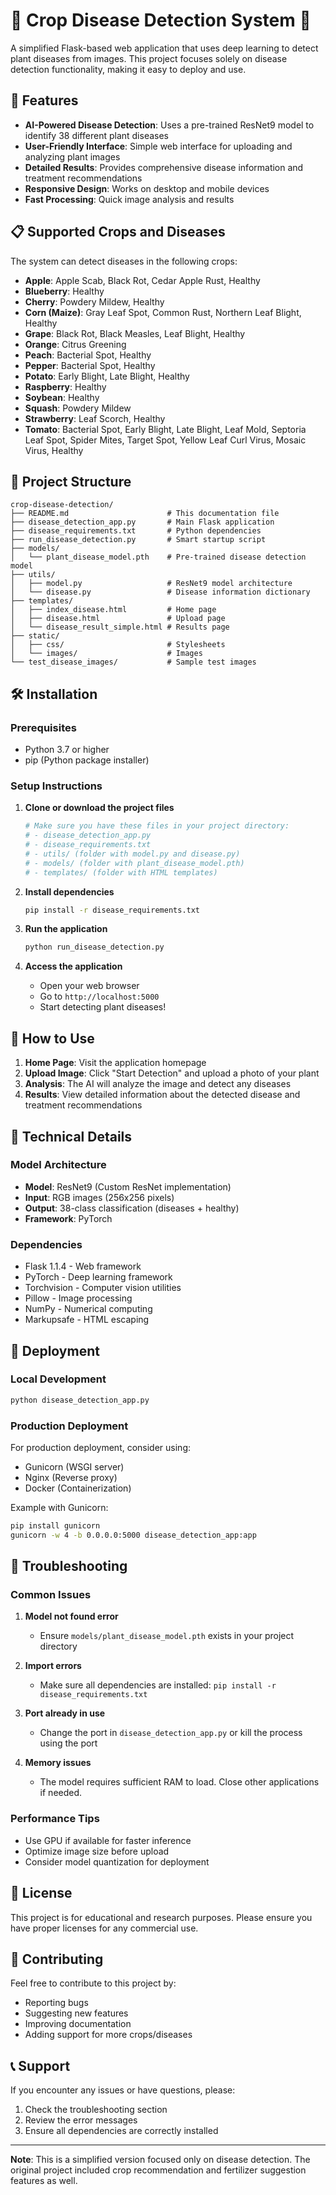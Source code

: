 # 🌱 Crop Disease Detection System 🌱

A simplified Flask-based web application that uses deep learning to detect plant diseases from images. This project focuses solely on disease detection functionality, making it easy to deploy and use.

## 🚀 Features

- **AI-Powered Disease Detection**: Uses a pre-trained ResNet9 model to identify 38 different plant diseases
- **User-Friendly Interface**: Simple web interface for uploading and analyzing plant images
- **Detailed Results**: Provides comprehensive disease information and treatment recommendations
- **Responsive Design**: Works on desktop and mobile devices
- **Fast Processing**: Quick image analysis and results

## 📋 Supported Crops and Diseases

The system can detect diseases in the following crops:
- **Apple**: Apple Scab, Black Rot, Cedar Apple Rust, Healthy
- **Blueberry**: Healthy
- **Cherry**: Powdery Mildew, Healthy
- **Corn (Maize)**: Gray Leaf Spot, Common Rust, Northern Leaf Blight, Healthy
- **Grape**: Black Rot, Black Measles, Leaf Blight, Healthy
- **Orange**: Citrus Greening
- **Peach**: Bacterial Spot, Healthy
- **Pepper**: Bacterial Spot, Healthy
- **Potato**: Early Blight, Late Blight, Healthy
- **Raspberry**: Healthy
- **Soybean**: Healthy
- **Squash**: Powdery Mildew
- **Strawberry**: Leaf Scorch, Healthy
- **Tomato**: Bacterial Spot, Early Blight, Late Blight, Leaf Mold, Septoria Leaf Spot, Spider Mites, Target Spot, Yellow Leaf Curl Virus, Mosaic Virus, Healthy

## 📁 Project Structure

```
crop-disease-detection/
├── README.md                      # This documentation file
├── disease_detection_app.py       # Main Flask application
├── disease_requirements.txt       # Python dependencies
├── run_disease_detection.py       # Smart startup script
├── models/
│   └── plant_disease_model.pth    # Pre-trained disease detection model
├── utils/
│   ├── model.py                   # ResNet9 model architecture
│   └── disease.py                 # Disease information dictionary
├── templates/
│   ├── index_disease.html         # Home page
│   ├── disease.html               # Upload page
│   └── disease_result_simple.html # Results page
├── static/
│   ├── css/                       # Stylesheets
│   └── images/                    # Images
└── test_disease_images/           # Sample test images
```

## 🛠️ Installation

### Prerequisites
- Python 3.7 or higher
- pip (Python package installer)

### Setup Instructions

1. **Clone or download the project files**
   ```bash
   # Make sure you have these files in your project directory:
   # - disease_detection_app.py
   # - disease_requirements.txt
   # - utils/ (folder with model.py and disease.py)
   # - models/ (folder with plant_disease_model.pth)
   # - templates/ (folder with HTML templates)
   ```

2. **Install dependencies**
   ```bash
   pip install -r disease_requirements.txt
   ```

3. **Run the application**
   ```bash
   python run_disease_detection.py
   ```

4. **Access the application**
   - Open your web browser
   - Go to `http://localhost:5000`
   - Start detecting plant diseases!

## 🎯 How to Use

1. **Home Page**: Visit the application homepage
2. **Upload Image**: Click "Start Detection" and upload a photo of your plant
3. **Analysis**: The AI will analyze the image and detect any diseases
4. **Results**: View detailed information about the detected disease and treatment recommendations

## 🔧 Technical Details

### Model Architecture
- **Model**: ResNet9 (Custom ResNet implementation)
- **Input**: RGB images (256x256 pixels)
- **Output**: 38-class classification (diseases + healthy)
- **Framework**: PyTorch

### Dependencies
- Flask 1.1.4 - Web framework
- PyTorch - Deep learning framework
- Torchvision - Computer vision utilities
- Pillow - Image processing
- NumPy - Numerical computing
- Markupsafe - HTML escaping

## 🚀 Deployment

### Local Development
```bash
python disease_detection_app.py
```

### Production Deployment
For production deployment, consider using:
- Gunicorn (WSGI server)
- Nginx (Reverse proxy)
- Docker (Containerization)

Example with Gunicorn:
```bash
pip install gunicorn
gunicorn -w 4 -b 0.0.0.0:5000 disease_detection_app:app
```

## 🐛 Troubleshooting

### Common Issues

1. **Model not found error**
   - Ensure `models/plant_disease_model.pth` exists in your project directory

2. **Import errors**
   - Make sure all dependencies are installed: `pip install -r disease_requirements.txt`

3. **Port already in use**
   - Change the port in `disease_detection_app.py` or kill the process using the port

4. **Memory issues**
   - The model requires sufficient RAM to load. Close other applications if needed.

### Performance Tips
- Use GPU if available for faster inference
- Optimize image size before upload
- Consider model quantization for deployment

## 📝 License

This project is for educational and research purposes. Please ensure you have proper licenses for any commercial use.

## 🤝 Contributing

Feel free to contribute to this project by:
- Reporting bugs
- Suggesting new features
- Improving documentation
- Adding support for more crops/diseases

## 📞 Support

If you encounter any issues or have questions, please:
1. Check the troubleshooting section
2. Review the error messages
3. Ensure all dependencies are correctly installed

---

**Note**: This is a simplified version focused only on disease detection. The original project included crop recommendation and fertilizer suggestion features as well. 
